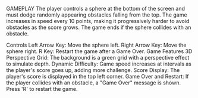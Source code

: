 GAMEPLAY
The player controls a sphere at the bottom of the screen and must dodge randomly appearing obstacles falling from the top. The game increases in speed every 10 points, making it progressively harder to avoid obstacles as the score grows. The game ends if the sphere collides with an obstacle.

Controls
Left Arrow Key: Move the sphere left.
Right Arrow Key: Move the sphere right.
R Key: Restart the game after a Game Over.
Game Features
3D Perspective Grid: The background is a green grid with a perspective effect to simulate depth.
Dynamic Difficulty: Game speed increases at intervals as the player's score goes up, adding more challenge.
Score Display: The player's score is displayed in the top left corner.
Game Over and Restart: If the player collides with an obstacle, a "Game Over" message is shown. Press 'R' to restart the game.
